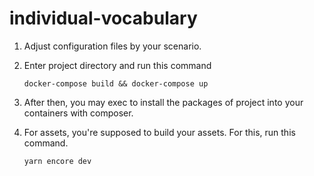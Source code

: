 # individual-vocabulary

1. Adjust configuration files by your scenario.

2. Enter project directory and run this command

    `docker-compose build && docker-compose up`
    
3. After then, you may exec to install the packages of project into your containers with composer.

4. For assets, you're supposed to build your assets. For this, run this command.

    `yarn encore dev`
